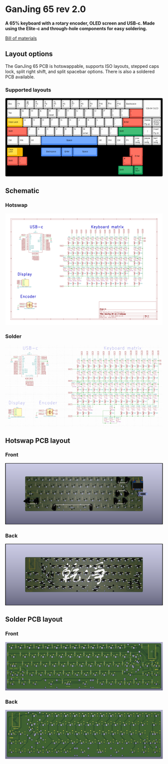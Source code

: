 # GanJing 65 rev 2.0
**A 65% keyboard with a rotary encoder, OLED screen and USB-c. Made using the Elite-c and through-hole components for easy soldering.**

[Bill of materials](https://octopart.com/bom-tool/jvwkTsDN)

## Layout options
The GanJing 65 PCB is hotswappable, supports ISO layouts, stepped caps lock, split right shift, and split spacebar options. There is also a soldered PCB available.

### Supported layouts
![GanJing-65-2.0](./Images/GanJing_65_rev_2.0_layout.png)
## Schematic

### Hotswap
![](./Images/Hotswap/GanJing_65_rev_2.0_hotswap_schematic.png)
### Solder
![](./Images/Solder/GanJing_65_rev_2.0_solder_schematic.png)

## Hotswap PCB layout
### Front
![](./Images/Hotswap/GanJing_65_rev_2.0_hotswap_PCB_front.png)

### Back
![](./Images/Hotswap/GanJing_65_rev_2.0_hotswap_PCB_back.png)

## Solder PCB layout
### Front
![](./Images/Solder/GanJing_65_rev_2.0_solder_PCB_front.png)

### Back
![](./Images/Solder/GanJing_65_rev_2.0_solder_PCB_back.png)
